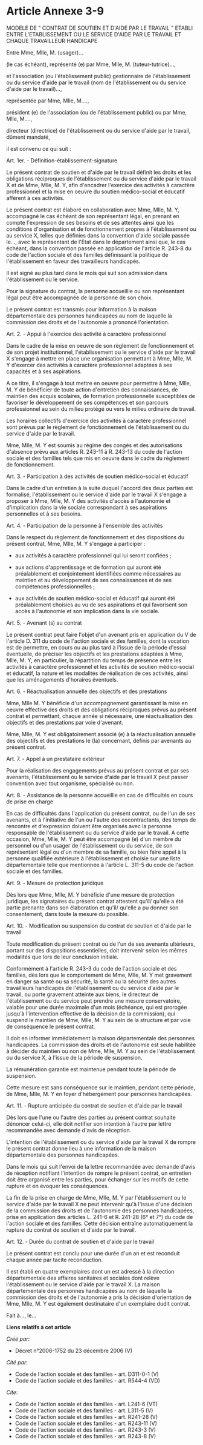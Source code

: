 # Article Annexe 3-9

MODELE DE " CONTRAT DE SOUTIEN ET D'AIDE PAR LE TRAVAIL " ETABLI ENTRE L'ETABLISSEMENT OU LE SERVICE D'AIDE PAR LE TRAVAIL ET
CHAQUE TRAVAILLEUR HANDICAPE 

Entre Mme, Mlle, M. (usager)... 

(le cas échéant), représenté (e) par Mme, Mlle, M. (tuteur-tutrice)..., 

et l'association (ou l'établissement public) gestionnaire de l'établissement ou du service d'aide par le travail (nom de
l'établissement ou du service d'aide par le travail)..., 

représentée par Mme, Mlle, M...., 

président (e) de l'association (ou de l'établissement public) ou par Mme, Mlle, M...., 

directeur (directrice) de l'établissement ou du service d'aide par le travail, dûment mandaté, 

il est convenu ce qui suit : 

Art. 1er. - Définition-établissement-signature 

Le présent contrat de soutien et d'aide par le travail définit les droits et les obligations réciproques de l'établissement
ou du service d'aide par le travail X et de Mme, Mlle, M. Y, afin d'encadrer l'exercice des activités à caractère
professionnel et la mise en oeuvre du soutien médico-social et éducatif afférent à ces activités. 

Le présent contrat est élaboré en collaboration avec Mme, Mlle, M. Y, accompagné le cas échéant de son représentant légal, en
prenant en compte l'expression de ses besoins et de ses attentes ainsi que les conditions d'organisation et de fonctionnement
propres à l'établissement ou au service X, telles que définies dans la convention d'aide sociale passée le..., avec le
représentant de l'Etat dans le département ainsi que, le cas échéant, dans la convention passée en application de l'article
R. 243-8 du code de l'action sociale et des familles définissant la politique de l'établissement en faveur des travailleurs
handicapés. 

Il est signé au plus tard dans le mois qui suit son admission dans l'établissement ou le service. 

Pour la signature du contrat, la personne accueillie ou son représentant légal peut être accompagnée de la personne de son
choix. 

Le présent contrat est transmis pour information à la maison départementale des personnes handicapées au nom de laquelle la
commission des droits et de l'autonomie a prononcé l'orientation. 

Art. 2. - Appui à l'exercice des activité à caractère professionnel 

Dans le cadre de la mise en oeuvre de son règlement de fonctionnement et de son projet institutionnel, l'établissement ou le
service d'aide par le travail X s'engage à mettre en place une organisation permettant à Mme, Mlle, M. Y d'exercer des
activités à caractère professionnel adaptées à ses capacités et à ses aspirations. 

A ce titre, il s'engage à tout mettre en oeuvre pour permettre à Mme, Mlle, M. Y de bénéficier de toute action d'entretien
des connaissances, de maintien des acquis scolaires, de formation professionnelle susceptibles de favoriser le développement
de ses compétences et son parcours professionnel au sein du milieu protégé ou vers le milieu ordinaire de travail. 

Les horaires collectifs d'exercice des activités à caractère professionnel sont prévus par le règlement de fonctionnement de
l'établissement ou du service d'aide par le travail. 

Mme, Mlle, M. Y est soumis au régime des congés et des autorisations d'absence prévu aux articles R. 243-11 à R. 243-13 du
code de l'action sociale et des familles tels que mis en oeuvre dans le cadre du règlement de fonctionnement. 

Art. 3. - Participation à des activités de soutien médico-social et éducatif 

Dans le cadre d'un entretien à la suite duquel l'accord des deux parties est formalisé, l'établissement ou le service d'aide
par le travail X s'engage a proposer à Mme, Mlle, M. Y des activités d'accès à l'autonomie et d'implication dans la vie
sociale correspondant à ses aspirations personnelles et à ses besoins. 

Art. 4. - Participation de la personne à l'ensemble des activités 

Dans le respect du règlement de fonctionnement et des dispositions du présent contrat, Mme, Mlle, M. Y s'engage à
participer :

- aux activités à caractère professionnel qui lui seront confiées ;

- aux actions d'apprentissage et de formation qui auront été préalablement et conjointement identifiées comme nécessaires au
maintien et au développement de ses connaissances et de ses compétences professionnelles ;

- aux activités de soutien médico-social et éducatif qui auront été préalablement choisies au vu de ses aspirations et qui
favorisent son accès à l'autonomie et son implication dans la vie sociale. 

Art. 5. - Avenant (s) au contrat 

Le présent contrat peut faire l'objet d'un avenant pris en application du V de l'article D. 311 du code de l'action sociale
et des familles, dont la vocation est de permettre, en cours ou au plus tard à l'issue de la période d'essai éventuelle, de
préciser les objectifs et les prestations adaptées à Mme, Mlle, M. Y, en particulier, la répartition du temps de présence
entre les activités à caractère professionnel et les activités de soutien médico-social et éducatif, la nature et les
modalités de réalisation de ces activités, ainsi que les aménagements d'horaires éventuels. 

Art. 6. - Réactualisation annuelle des objectifs et des prestations 

Mme, Mlle M. Y bénéficie d'un accompagnement garantissant la mise en oeuvre effective des droits et des obligations
réciproques prévus au présent contrat et permettant, chaque année si nécessaire, une réactualisation des objectifs et des
prestations par voie d'avenant. 

Mme, Mlle, M. Y est obligatoirement associé (e) à la réactualisation annuelle des objectifs et des prestations le (la)
concernant, définis par avenants au présent contrat. 

Art. 7. - Appel à un prestataire extérieur 

Pour la réalisation des engagements prévus au présent contrat et par ses avenants, l'établissement ou le service d'aide par
le travail X peut passer convention avec tout organisme, spécialisé ou non. 

Art. 8. - Assistance de la personne accueillie en cas de difficultés en cours de prise en charge 

En cas de difficultés dans l'application du présent contrat, ou de l'un de ses avenants, et à l'initiative de l'un ou l'autre
des cocontractants, des temps de rencontre et d'expression doivent être organisés avec la personne responsable de
l'établissement ou du service d'aide par le travail. A cette occasion, Mme, Mlle, M. Y peut être accompagné (e) d'un membre
du personnel ou d'un usager de l'établissement ou du service, de son représentant légal ou d'un membre de sa famille, ou bien
faire appel à la personne qualifiée extérieure à l'établissement et choisie sur une liste départementale telle que mentionnée
à l'article L. 311-5 du code de l'action sociale et des familles. 

Art. 9. - Mesure de protection juridique 

Dès lors que Mme, Mlle, M. Y bénéficie d'une mesure de protection juridique, les signataires du présent contrat attestent
qu'il/ qu'elle a été partie prenante dans son élaboration et qu'il/ qu'elle a pu donner son consentement, dans toute la
mesure du possible. 

Art. 10. - Modification ou suspension du contrat de soutien et d'aide par le travail 

Toute modification du présent contrat ou de l'un de ses avenants ultérieurs, portant sur des dispositions essentielles, doit
intervenir selon les mêmes modalités que lors de leur conclusion initiale. 

Conformément à l'article R. 243-3 du code de l'action sociale et des familles, dès lors que le comportement de Mme, Mlle, M.
Y met gravement en danger sa santé ou sa sécurité, la santé ou la sécurité des autres travailleurs handicapés de
l'établissement ou du service d'aide par le travail, ou porte gravement atteinte aux biens, le directeur de l'établissement
ou du service peut prendre une mesure conservatoire, valable pour une durée maximale d'un mois (échéance, qui est prorogée
jusqu'à l'intervention effective de la décision de la commission), qui suspend le maintien de Mme, Mlle, M. Y au sein de la
structure et par voie de conséquence le présent contrat. 

Il doit en informer immédiatement la maison départementale des personnes handicapées. La commission des droits et de
l'autonomie est seule habilitée à décider du maintien ou non de Mme, Mlle, M. Y au sein de l'établissement ou du service X, à
l'issue de la période de suspension. 

La rémunération garantie est maintenue pendant toute la période de suspension. 

Cette mesure est sans conséquence sur le maintien, pendant cette période, de Mme, Mlle, M. Y en foyer d'hébergement pour
personnes handicapées. 

Art. 11. - Rupture anticipée du contrat de soutien et d'aide par le travail 

Dès lors que l'une ou l'autre des parties au présent contrat souhaite dénoncer celui-ci, elle doit notifier son intention à
l'autre par lettre recommandée avec demande d'avis de réception. 

L'intention de l'établissement ou du service d'aide par le travail X de rompre le présent contrat donne lieu à une
information de la maison départementale des personnes handicapées. 

Dans le mois qui suit l'envoi de la lettre recommandée avec demande d'avis de réception notifiant l'intention de rompre le
présent contrat, un entretien doit être organisé entre les parties, pour échanger sur les motifs de cette rupture et en
évoquer les conséquences. 

La fin de la prise en charge de Mme, Mlle, M. Y par l'établissement ou le service d'aide par le travail X ne peut intervenir
qu'à l'issue d'une décision de la commission des droits et de l'autonomie des personnes handicapées, prise en application des
articles L. 241-6 et R. 241-28 (6° et 7°) du code de l'action sociale et des familles. Cette décision entraîne
automatiquement la rupture du contrat de soutien et d'aide par le travail. 

Art. 12. - Durée du contrat de soutien et d'aide par le travail 

Le présent contrat est conclu pour une durée d'un an et est reconduit chaque année par tacite reconduction. 

Il est établi en quatre exemplaires dont un est adressé à la direction départementale des affaires sanitaires et sociales
dont relève l'établissement ou le service d'aide par le travail X. La maison départementale des personnes handicapées au nom
de laquelle la commission des droits et de l'autonomie a pris la décision d'orientation de Mme, Mlle, M. Y est également
destinataire d'un exemplaire dudit contrat. 

Fait à..., le...

**Liens relatifs à cet article**

_Créé par_:

  - Décret n°2006-1752 du 23 décembre 2006 (V)

_Cité par_:

  - Code de l'action sociale et des familles - art. D311-0-1 (V)
  - Code de l'action sociale et des familles - art. R544-4 (VD)

_Cite_:

  - Code de l'action sociale et des familles - art. L241-6 (VT)
  - Code de l'action sociale et des familles - art. L311-5 (V)
  - Code de l'action sociale et des familles - art. R241-28 (V)
  - Code de l'action sociale et des familles - art. R243-11 (V)
  - Code de l'action sociale et des familles - art. R243-3 (V)
  - Code de l'action sociale et des familles - art. R243-8 (V)
